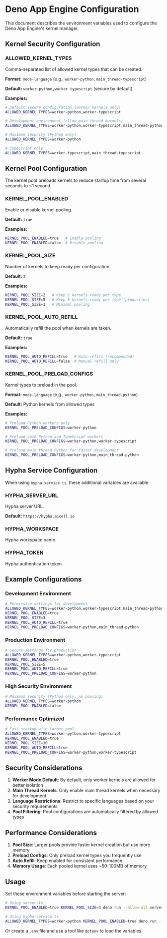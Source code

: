 # Deno App Engine Configuration

This document describes the environment variables used to configure the Deno App Engine's kernel manager.

## Kernel Security Configuration

### ALLOWED_KERNEL_TYPES
Comma-separated list of allowed kernel types that can be created.

**Format:** `mode-language` (e.g., `worker-python`, `main_thread-typescript`)

**Default:** `worker-python,worker-typescript` (secure by default)

**Examples:**
```bash
# Default secure configuration (worker kernels only)
ALLOWED_KERNEL_TYPES=worker-python,worker-typescript

# Development environment (allow main thread kernels)
ALLOWED_KERNEL_TYPES=worker-python,worker-typescript,main_thread-python,main_thread-typescript

# Maximum security (Python only)
ALLOWED_KERNEL_TYPES=worker-python

# TypeScript only
ALLOWED_KERNEL_TYPES=worker-typescript,main_thread-typescript
```

## Kernel Pool Configuration

The kernel pool preloads kernels to reduce startup time from several seconds to <1 second.

### KERNEL_POOL_ENABLED
Enable or disable kernel pooling.

**Default:** `true`

**Examples:**
```bash
KERNEL_POOL_ENABLED=true   # Enable pooling
KERNEL_POOL_ENABLED=false  # Disable pooling
```

### KERNEL_POOL_SIZE
Number of kernels to keep ready per configuration.

**Default:** `2`

**Examples:**
```bash
KERNEL_POOL_SIZE=2   # Keep 2 kernels ready per type
KERNEL_POOL_SIZE=5   # Keep 5 kernels ready per type (production)
KERNEL_POOL_SIZE=1   # Minimal pooling
```

### KERNEL_POOL_AUTO_REFILL
Automatically refill the pool when kernels are taken.

**Default:** `true`

**Examples:**
```bash
KERNEL_POOL_AUTO_REFILL=true   # Auto-refill (recommended)
KERNEL_POOL_AUTO_REFILL=false  # Manual refill only
```

### KERNEL_POOL_PRELOAD_CONFIGS
Kernel types to preload in the pool.

**Format:** `mode-language` (e.g., `worker-python`, `main_thread-python`)

**Default:** Python kernels from allowed types

**Examples:**
```bash
# Preload Python workers only
KERNEL_POOL_PRELOAD_CONFIGS=worker-python

# Preload both Python and TypeScript workers
KERNEL_POOL_PRELOAD_CONFIGS=worker-python,worker-typescript

# Preload main thread Python for faster development
KERNEL_POOL_PRELOAD_CONFIGS=worker-python,main_thread-python
```

## Hypha Service Configuration

When using `hypha-service.ts`, these additional variables are available:

### HYPHA_SERVER_URL
Hypha server URL.

**Default:** `https://hypha.aicell.io`

### HYPHA_WORKSPACE
Hypha workspace name.

### HYPHA_TOKEN
Hypha authentication token.

## Example Configurations

### Development Environment
```bash
# Permissive settings for development
ALLOWED_KERNEL_TYPES=worker-python,worker-typescript,main_thread-python
KERNEL_POOL_ENABLED=true
KERNEL_POOL_SIZE=3
KERNEL_POOL_AUTO_REFILL=true
KERNEL_POOL_PRELOAD_CONFIGS=worker-python,main_thread-python
```

### Production Environment
```bash
# Secure settings for production
ALLOWED_KERNEL_TYPES=worker-python,worker-typescript
KERNEL_POOL_ENABLED=true
KERNEL_POOL_SIZE=5
KERNEL_POOL_AUTO_REFILL=true
KERNEL_POOL_PRELOAD_CONFIGS=worker-python
```

### High Security Environment
```bash
# Maximum security (Python only, no pooling)
ALLOWED_KERNEL_TYPES=worker-python
KERNEL_POOL_ENABLED=false
```

### Performance Optimized
```bash
# Fast startup with larger pool
ALLOWED_KERNEL_TYPES=worker-python,worker-typescript
KERNEL_POOL_ENABLED=true
KERNEL_POOL_SIZE=10
KERNEL_POOL_AUTO_REFILL=true
KERNEL_POOL_PRELOAD_CONFIGS=worker-python,worker-typescript
```

## Security Considerations

1. **Worker Mode Default**: By default, only worker kernels are allowed for better isolation
2. **Main Thread Kernels**: Only enable main thread kernels when necessary for development
3. **Language Restrictions**: Restrict to specific languages based on your security requirements
4. **Pool Filtering**: Pool configurations are automatically filtered by allowed types

## Performance Considerations

1. **Pool Size**: Larger pools provide faster kernel creation but use more memory
2. **Preload Configs**: Only preload kernel types you frequently use
3. **Auto Refill**: Keep enabled for consistent performance
4. **Memory Usage**: Each pooled kernel uses ~50-100MB of memory

## Usage

Set these environment variables before starting the server:

```bash
# Using server.ts
KERNEL_POOL_ENABLED=true KERNEL_POOL_SIZE=3 deno run --allow-all server.ts

# Using hypha-service.ts
ALLOWED_KERNEL_TYPES=worker-python KERNEL_POOL_ENABLED=true deno run --allow-all hypha-service.ts
```

Or create a `.env` file and use a tool like `dotenv` to load the variables. 